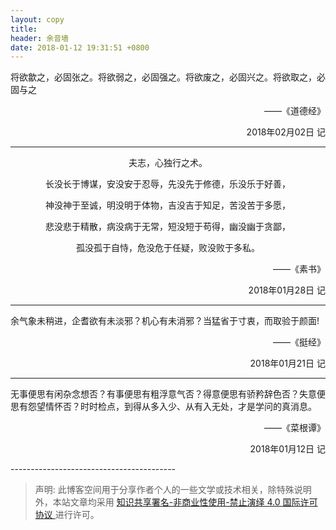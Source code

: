 ```yaml
---
layout: copy
title:
header: 余音墙
date: 2018-01-12 19:31:51 +0800
---
```


<p align="justify">将欲歙之，必固张之。将欲弱之，必固强之。将欲废之，必固兴之。将欲取之，必固与之</p>
<p align="right">——《道德经》</p>
<p align="right">2018年02月02日 记</p>

-----------------------------------------

<p align="center">夫志，心独行之术。</p>
<p align="center">长没长于博谋，安没安于忍辱，先没先于修德，乐没乐于好善，</p>
<p align="center">神没神于至诚，明没明于体物，吉没吉于知足，苦没苦于多愿，</p>
<p align="center">悲没悲于精散，病没病于无常，短没短于苟得，幽没幽于贪鄙，</p>
<p align="center">孤没孤于自恃，危没危于任疑，败没败于多私。</p>
<p align="right">——《素书》</p>
<p align="right">2018年01月28日 记</p>

-----------------------------------------

<p align="justify">余气象未稍进，企耆欲有未淡邪？机心有未消邪？当猛省于寸衷，而取验于颜面!</p>
<p align="right">——《挺经》</p>
<p align="right">2018年01月21日 记</p>

-----------------------------------------

<p align="justify">无事便思有闲杂念想否？有事便思有粗浮意气否？得意便思有骄矜辞色否？失意便思有怨望情怀否？时时检点，到得从多入少、从有入无处，才是学问的真消息。</p>
<p align="right">——《菜根谭》</p>
<p align="right">2018年01月12日 记</p>
-----------------------------------------



>声明: 此博客空间用于分享作者个人的一些文学或技术相关，除特殊说明外，本站文章均采用 <a rel="license" href="https://creativecommons.org/licenses/by-nc-nd/4.0/deed.zh"> 知识共享署名-非商业性使用-禁止演绎 4.0 国际许可协议 </a>进行许可。
